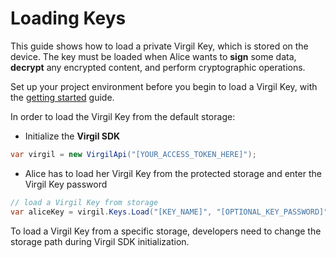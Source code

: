 # Loading Keys

This guide shows how to load a private Virgil Key, which is stored on the device. The key must be loaded when Alice wants to **sign** some data, **decrypt** any encrypted content, and perform cryptographic operations.

Set up your project environment before you begin to load a Virgil Key, with the [getting started](/docs/guides/configuration/client-configuration.md) guide.

In order to load the Virgil Key from the default storage:

- Initialize the **Virgil SDK**

```cs
var virgil = new VirgilApi("[YOUR_ACCESS_TOKEN_HERE]");
```

- Alice has to load her Virgil Key from the protected storage and enter the Virgil Key password

```cs
// load a Virgil Key from storage
var aliceKey = virgil.Keys.Load("[KEY_NAME]", "[OPTIONAL_KEY_PASSWORD]");
```

To load a Virgil Key from a specific storage, developers need to change the storage path during Virgil SDK initialization.
